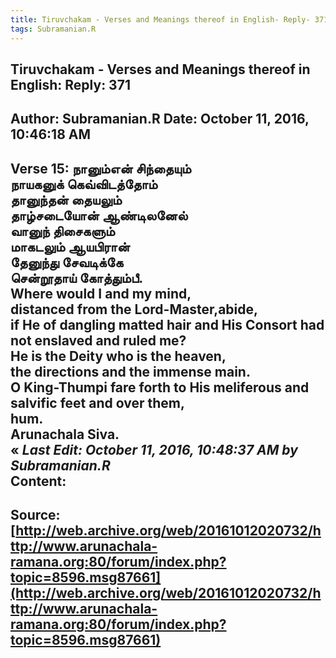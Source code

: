 ```yaml
--- 
title: Tiruvchakam - Verses and Meanings thereof in English- Reply- 371   
tags: Subramanian.R  
---  
```

##  Tiruvchakam - Verses and Meanings thereof in English: Reply: 371  
Author: Subramanian.R       Date: October 11, 2016, 10:46:18 AM  
---  
Verse 15: நானும்என் சிந்தையும்   
 நாயகனுக் கெவ்விடத்தோம்   
தானுந்தன் தையலும்   
 தாழ்சடையோன் ஆண்டிலனேல்   
வானுந் திசைகளும்   
 மாகடலும் ஆயபிரான்   
தேனுந்து சேவடிக்கே   
 சென்றூதாய் கோத்தும்பீ.   
Where would I and my mind,   
distanced from the Lord-Master,abide,   
if He of dangling matted hair and His Consort had not enslaved and ruled me?   
He is the Deity who is the heaven,   
the directions and the immense main.   
O King-Thumpi fare forth to His meliferous and salvific feet and over them,   
hum.   
Arunachala Siva.   
« _Last Edit: October 11, 2016, 10:48:37 AM by Subramanian.R_  
Content:
 ---  
Source:[http://web.archive.org/web/20161012020732/http://www.arunachala-ramana.org:80/forum/index.php?topic=8596.msg87661](http://web.archive.org/web/20161012020732/http://www.arunachala-ramana.org:80/forum/index.php?topic=8596.msg87661)   
---  

